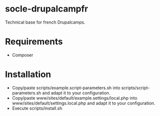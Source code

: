 # socle-drupalcampfr

Technical base for french Drupalcamps.

# Requirements

* Composer

# Installation

* Copy/paste scripts/example.script-parameters.sh into scripts/script-parameters.sh and adapt it to your configuration.
* Copy/paste www/sites/default/example.settings/local.php into www/sites/default/settings.local.php and adapt it to your configuration.
* Execute scripts/install.sh
